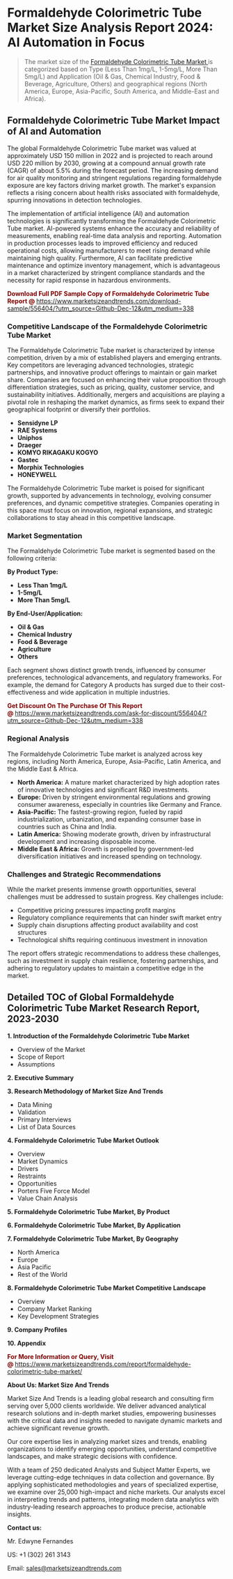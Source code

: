 <H1>Formaldehyde Colorimetric Tube Market Size Analysis Report 2024: AI Automation in Focus</H1><blockquote><p>The market size of the <a href="https://www.marketsizeandtrends.com/download-sample/556404/?utm_source=Github-Dec-12&amp;utm_medium=338" target="_blank">Formaldehyde Colorimetric Tube Market </a>is categorized based on Type (Less Than 1mg/L, 1-5mg/L, More Than 5mg/L) and Application (Oil & Gas, Chemical Industry, Food & Beverage, Agriculture, Others) and geographical regions (North America, Europe, Asia-Pacific, South America, and Middle-East and Africa).</p></blockquote><p><h2>Formaldehyde Colorimetric Tube Market Impact of AI and Automation</h2><p>The global Formaldehyde Colorimetric Tube market was valued at approximately USD 150 million in 2022 and is projected to reach around USD 220 million by 2030, growing at a compound annual growth rate (CAGR) of about 5.5% during the forecast period. The increasing demand for air quality monitoring and stringent regulations regarding formaldehyde exposure are key factors driving market growth. The market's expansion reflects a rising concern about health risks associated with formaldehyde, spurring innovations in detection technologies.</p><p>The implementation of artificial intelligence (AI) and automation technologies is significantly transforming the Formaldehyde Colorimetric Tube market. AI-powered systems enhance the accuracy and reliability of measurements, enabling real-time data analysis and reporting. Automation in production processes leads to improved efficiency and reduced operational costs, allowing manufacturers to meet rising demand while maintaining high quality. Furthermore, AI can facilitate predictive maintenance and optimize inventory management, which is advantageous in a market characterized by stringent compliance standards and the necessity for rapid response in hazardous environments.</p></p><p><strong><span style="color: #800000;">Download Full PDF Sample Copy of Formaldehyde Colorimetric Tube Report @</span>&nbsp;</strong><a href="https://www.marketsizeandtrends.com/download-sample/556404/?utm_source=Github-Dec-12&amp;utm_medium=338">https://www.marketsizeandtrends.com/download-sample/556404/?utm_source=Github-Dec-12&amp;utm_medium=338</a></p><h3>Competitive Landscape of the Formaldehyde Colorimetric Tube Market</h3><p>The Formaldehyde Colorimetric Tube market is characterized by intense competition, driven by a mix of established players and emerging entrants. Key competitors are leveraging advanced technologies, strategic partnerships, and innovative product offerings to maintain or gain market share. Companies are focused on enhancing their value proposition through differentiation strategies, such as pricing, quality, customer service, and sustainability initiatives. Additionally, mergers and acquisitions are playing a pivotal role in reshaping the market dynamics, as firms seek to expand their geographical footprint or diversify their portfolios.</p><p><strong><p><ul><li>Sensidyne LP </li><li> RAE Systems </li><li> Uniphos </li><li> Draeger </li><li> KOMYO RIKAGAKU KOGYO </li><li> Gastec </li><li> Morphix Technologies </li><li> HONEYWELL</p></li></ul></p></strong></p><p>The Formaldehyde Colorimetric Tube market is poised for significant growth, supported by advancements in technology, evolving consumer preferences, and dynamic competitive strategies. Companies operating in this space must focus on innovation, regional expansions, and strategic collaborations to stay ahead in this competitive landscape.</p><h3>Market Segmentation</h3><p>The Formaldehyde Colorimetric Tube market is segmented based on the following criteria:</p><p><strong>By Product Type:</strong></p><p><strong><p><ul><li>Less Than 1mg/L </li><li> 1-5mg/L </li><li> More Than 5mg/L</p></li></ul></p></strong></p><p><strong>By End-User/Application:</strong></p><p><strong><p><ul><li>Oil & Gas </li><li> Chemical Industry </li><li> Food & Beverage </li><li> Agriculture </li><li> Others</p></li></ul></p></strong></p><p>Each segment shows distinct growth trends, influenced by consumer preferences, technological advancements, and regulatory frameworks. For example, the demand for Category A products has surged due to their cost-effectiveness and wide application in multiple industries.</p><p><strong><span style="color: #800000;">Get Discount On The Purchase Of This Report @&nbsp;</span></strong><a href="https://www.marketsizeandtrends.com/ask-for-discount/556404/?utm_source=Github-Dec-12&amp;utm_medium=338">https://www.marketsizeandtrends.com/ask-for-discount/556404/?utm_source=Github-Dec-12&amp;utm_medium=338</a></p><h3>Regional Analysis</h3><p>The Formaldehyde Colorimetric Tube market is analyzed across key regions, including North America, Europe, Asia-Pacific, Latin America, and the Middle East &amp; Africa.</p><ul><li><strong>North America:</strong> A mature market characterized by high adoption rates of innovative technologies and significant R&amp;D investments.</li><li><strong>Europe:</strong> Driven by stringent environmental regulations and growing consumer awareness, especially in countries like Germany and France.</li><li><strong>Asia-Pacific:</strong> The fastest-growing region, fueled by rapid industrialization, urbanization, and expanding consumer base in countries such as China and India.</li><li><strong>Latin America:</strong> Showing moderate growth, driven by infrastructural development and increasing disposable income.</li><li><strong>Middle East &amp; Africa:</strong> Growth is propelled by government-led diversification initiatives and increased spending on technology.</li></ul><h3>Challenges and Strategic Recommendations</h3><p>While the market presents immense growth opportunities, several challenges must be addressed to sustain progress. Key challenges include:</p><ul><li>Competitive pricing pressures impacting profit margins</li><li>Regulatory compliance requirements that can hinder swift market entry</li><li>Supply chain disruptions affecting product availability and cost structures</li><li>Technological shifts requiring continuous investment in innovation</li></ul><p>The report offers strategic recommendations to address these challenges, such as investment in supply chain resilience, fostering partnerships, and adhering to regulatory updates to maintain a competitive edge in the market.</p><h2>Detailed TOC of Global Formaldehyde Colorimetric Tube Market Research Report, 2023-2030</h2><p><strong>1. Introduction of the Formaldehyde Colorimetric Tube Market</strong></p><ul><li>Overview of the Market</li><li>Scope of Report</li><li>Assumptions&nbsp;</li></ul><p><strong>2. Executive Summary</strong></p><p><strong>3. Research Methodology of <strong>Market Size And Trends</strong></strong></p><ul><li>Data Mining</li><li>Validation</li><li>Primary Interviews</li><li>List of Data Sources&nbsp;</li></ul><p><strong>4. Formaldehyde Colorimetric Tube Market Outlook</strong></p><ul><li>Overview</li><li>Market Dynamics</li><li>Drivers</li><li>Restraints</li><li>Opportunities</li><li>Porters Five Force Model</li><li>Value Chain Analysis&nbsp;</li></ul><p><strong>5. Formaldehyde Colorimetric Tube Market, By Product</strong></p><p><strong>6. Formaldehyde Colorimetric Tube Market, By Application</strong></p><p><strong>7. Formaldehyde Colorimetric Tube Market, By Geography</strong></p><ul><li>North America</li><li>Europe</li><li>Asia Pacific</li><li>Rest of the World&nbsp;</li></ul><p><strong>8. Formaldehyde Colorimetric Tube Market Competitive Landscape</strong></p><ul><li>Overview</li><li>Company Market Ranking</li><li>Key Development Strategies&nbsp;</li></ul><p><strong>9. Company Profiles</strong></p><p><strong>10. Appendix</strong></p><p><strong><span style="color: #800000;">For More Information or Query, Visit @&nbsp;</span></strong><a href="https://www.marketsizeandtrends.com/report/formaldehyde-colorimetric-tube-market/">https://www.marketsizeandtrends.com/report/formaldehyde-colorimetric-tube-market/</a></p><p></p><p><strong>About Us:&nbsp;Market Size And Trends</strong></p><p>Market Size And Trends&nbsp;is a leading global research and consulting firm serving over 5,000 clients worldwide. We deliver advanced analytical research solutions and in-depth market studies, empowering businesses with the critical data and insights needed to navigate dynamic markets and achieve significant revenue growth.</p><p>Our core expertise lies in analyzing market sizes and trends, enabling organizations to identify emerging opportunities, understand competitive landscapes, and make strategic decisions with confidence.</p><p>With a team of 250 dedicated Analysts and Subject Matter Experts, we leverage cutting-edge techniques in data collection and governance. By applying sophisticated methodologies and years of specialized expertise, we examine over 25,000 high-impact and niche markets. Our analysts excel in interpreting trends and patterns, integrating modern data analytics with industry-leading research approaches to produce precise, actionable insights.</p><p><strong>Contact us:</strong></p><p>Mr. Edwyne Fernandes</p><p>US: +1 (302) 261 3143</p><p>Email: <a href="mailto:sales@marketsizeandtrends.com">sales@marketsizeandtrends.com</a>&nbsp;</p>
